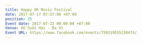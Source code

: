 ```yaml
---
title: Happy OK Music Festival
date: 2017-07-17 07:57:00 +07:00
position: 25
Event date: 2017-07-22 00:00:00 +07:00
Venue: Hồ Suối Hai - Ba Vì
Event URL: https://www.facebook.com/events/750319555150474/
---
```


